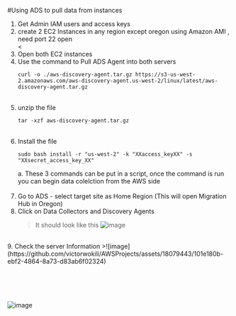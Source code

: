 #Using ADS to pull data from instances

1. Get Admin IAM users and access keys <br>
2. create 2 EC2 Instances in any region except oregon using Amazon AMI , need port 22 open <br><
3. Open both EC2 instances
4. Use the command to Pull ADS Agent into both servers 
   ```
   curl -o ./aws-discovery-agent.tar.gz https://s3-us-west-2.amazonaws.com/aws-discovery-agent.us-west-2/linux/latest/aws-discovery-agent.tar.gz
   ```
   <br>
5. unzip the file
   ```
   tar -xzf aws-discovery-agent.tar.gz
   ```
   <br>
6. Install the file
   ```
   sudo bash install -r "us-west-2" -k "XXaccess_keyXX" -s "XXsecret_access_key_XX"
   ```
   a. These 3 commands can be put in a script, once the command is run you can begin data colelction from the AWS side
   <br><br>
8. Go to ADS - select target site as Home Region (This will open Migration Hub in Oregon) <br>
9. Click on Data Collectors and Discovery Agents
   >It should look like this
   >![image](https://github.com/victorwokili/AWSProjects/assets/18079443/44e3b454-7e2f-4c75-a639-e35e59c348f4)
   >
<br>
9. Check the server Information 
   >![image](https://github.com/victorwokili/AWSProjects/assets/18079443/101e180b-ebf2-4864-8a73-d83ab6f02324)

   <br>
  <br>  <br>  <br>  <br>



![image](https://github.com/victorwokili/AWSProjects/assets/18079443/16860022-eed0-468e-a98a-3725d327526c)
